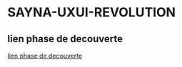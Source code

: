 # SAYNA-UXUI-REVOLUTION

## lien phase de decouverte

[lien phase de decouverte](https://www.figma.com/file/gq5NWlXitZPkHdJT4Cc2ta/template_phase_de_decouverte?type=whiteboard&node-id=39%3A194&t=zVtp96c8MFNv8ZN9-1)

